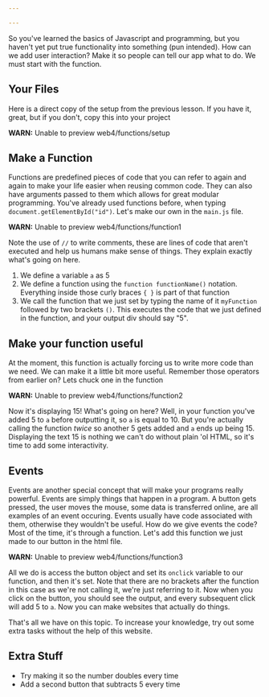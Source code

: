 ```yaml
---

---
```

So you've learned the basics of Javascript and programming, but you haven't yet put true functionality into something (pun intended). How can we add user interaction? Make it so people can tell our app what to do. We must start with the function.

## Your Files

Here is a direct copy of the setup from the previous lesson. If you have it, great, but if you don't, copy this into your project

**WARN:** Unable to preview web4/functions/setup

## Make a Function

Functions are predefined pieces of code that you can refer to again and again to make your life easier when reusing common code. They can also have arguments passed to them which allows for great modular programming. You've already used functions before, when typing `document.getElementById("id")`. Let's make our own in the `main.js` file.

**WARN:** Unable to preview web4/functions/function1

Note the use of `//` to write comments, these are lines of code that aren't executed and help us humans make sense of things. They explain exactly what's going on here.

1.  We define a variable `a` as 5
2.  We define a function using the `function functionName()` notation. Everything inside those curly braces `{ }` is part of that function
3.  We call the function that we just set by typing the name of it `myFunction` followed by two brackets `()`. This executes the code that we just defined in the function, and your output div should say "5".

## Make your function useful

At the moment, this function is actually forcing us to write more code than we need. We can make it a little bit more useful. Remember those operators from earlier on? Lets chuck one in the function

**WARN:** Unable to preview web4/functions/function2

Now it's displaying 15! What's going on here? Well, in your function you've added 5 to `a` before outputting it, so `a` is equal to 10. But you're actually calling the function _twice_ so another 5 gets added and `a` ends up being 15. Displaying the text 15 is nothing we can't do without plain 'ol HTML, so it's time to add some interactivity.

## Events

Events are another special concept that will make your programs really powerful. Events are simply things that happen in a program. A button gets pressed, the user moves the mouse, some data is transferred online, are all examples of an event occuring. Events usually have code associated with them, otherwise they wouldn't be useful. How do we give events the code? Most of the time, it's through a function. Let's add this function we just made to our button in the html file.

**WARN:** Unable to preview web4/functions/function3

All we do is access the button object and set its `onclick` variable to our function, and then it's set. Note that there are no brackets after the function in this case as we're not calling it, we're just referring to it. Now when you click on the button, you should see the output, and every subsequent click will add 5 to `a`. Now you can make websites that actually do things.

That's all we have on this topic. To increase your knowledge, try out some extra tasks without the help of this website.

## Extra Stuff

*   Try making it so the number doubles every time
*   Add a second button that subtracts 5 every time